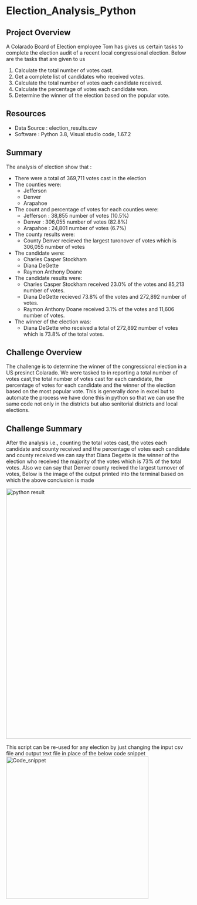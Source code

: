 # Election_Analysis_Python

## Project Overview
 A Colarado Board of Election employee Tom has gives us certain tasks to complete the election audit of a recent local congressional election. Below are the tasks that are given to us
 1. Calculate the total number of votes cast.
 2. Get a complete list of candidates who received votes.
 3. Calculate the total number of votes each candidate received.
 4. Calculate the percentage of votes each candidate won.
 5. Determine the winner of the election based on the popular vote.

## Resources
- Data Source : election_results.csv
- Software    : Python 3.8, Visual studio code, 1.67.2

## Summary
The analysis of election show that :
- There were a total of 369,711 votes cast in the election
- The counties were:
  - Jefferson
  - Denver
  - Arapahoe
- The count and percentage of votes for each counties were:
  - Jefferson : 38,855 number of votes (10.5%)
  - Denver    : 306,055 number of votes (82.8%)
  - Arapahoe  : 24,801 number of votes (6.7%)
- The county results were:
  - County Denver recieved the largest turonover of votes which is 306,055 number of votes
- The candidate were:
  - Charles Casper Stockham
  - Diana DeGette
  - Raymon Anthony Doane
- The candidate results were:
  - Charles Casper Stockham received 23.0% of the votes and 85,213 number of votes.
  - Diana DeGette recieved 73.8% of the votes and 272,892 number of votes.
  - Raymon Anthony Doane received 3.1% of the votes and 11,606 number of votes.
- The winner of the election was:
  - Diana DeGette who received a total of 272,892 number of votes which is 73.8% of the total votes.

## Challenge Overview
The challenge is to determine the winner of the congressional election in a US presinct Colarado. We were tasked to in reporting a total number of votes cast,the total number of votes cast for each candidate, the percentage of votes for each candidate and the winner
of the election based on the most popular vote. This is generally done in excel but to automate the process we have done this in python so that we can use the same code not only in the districts but also senitorial districts and local elections.

## Challenge Summary
After the analysis i.e., counting the total votes cast, the votes each candidate and county received and the percentage of votes each candidate and county received we can say that Diana Degette is the  winner of the election who received the majority of the votes which is 73% of the total votes. Also we can say that Denver county recived the largest turnover of votes, Below is the image of the output printed into the terminal based on which the above conclusion is made


<img width="683" alt="python result" src="https://user-images.githubusercontent.com/104597335/169707025-3ece11af-6237-49ef-a90a-1345a24dfeab.png">


This script can be re-used for any election by just changing the input csv file and output text file in place of the below code snippet
<img width="388" alt="Code_snippet" src="https://user-images.githubusercontent.com/104597335/169707105-9db845a0-8a5e-4cf8-a1b9-bac3e17b428e.png">

